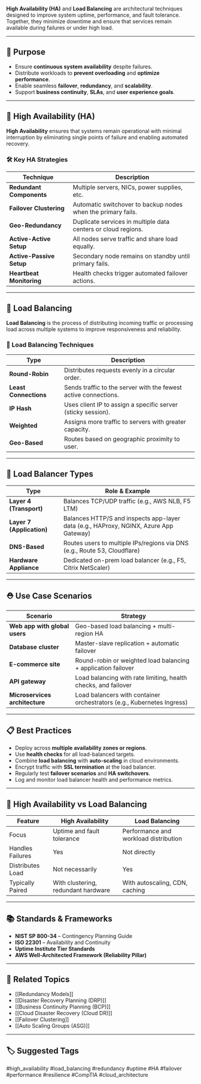 **High Availability (HA)** and **Load Balancing** are architectural techniques designed to improve system uptime, performance, and fault tolerance. Together, they minimize downtime and ensure that services remain available during failures or under high load.

---

## 🎯 Purpose

- Ensure **continuous system availability** despite failures.
- Distribute workloads to **prevent overloading** and **optimize performance**.
- Enable seamless **failover**, **redundancy**, and **scalability**.
- Support **business continuity**, **SLAs**, and **user experience goals**.

---

## 🧱 High Availability (HA)

**High Availability** ensures that systems remain operational with minimal interruption by eliminating single points of failure and enabling automated recovery.

### 🛠 Key HA Strategies

| Technique               | Description                                                               |
|-------------------------|---------------------------------------------------------------------------|
| **Redundant Components** | Multiple servers, NICs, power supplies, etc.                              |
| **Failover Clustering** | Automatic switchover to backup nodes when the primary fails.              |
| **Geo-Redundancy**      | Duplicate services in multiple data centers or cloud regions.             |
| **Active-Active Setup** | All nodes serve traffic and share load equally.                           |
| **Active-Passive Setup**| Secondary node remains on standby until primary fails.                    |
| **Heartbeat Monitoring**| Health checks trigger automated failover actions.                         |

---

## 🧮 Load Balancing

**Load Balancing** is the process of distributing incoming traffic or processing load across multiple systems to improve responsiveness and reliability.

### 🔁 Load Balancing Techniques

| Type                | Description                                                                 |
|---------------------|-----------------------------------------------------------------------------|
| **Round-Robin**      | Distributes requests evenly in a circular order.                            |
| **Least Connections**| Sends traffic to the server with the fewest active connections.             |
| **IP Hash**          | Uses client IP to assign a specific server (sticky session).                |
| **Weighted**         | Assigns more traffic to servers with greater capacity.                      |
| **Geo-Based**        | Routes based on geographic proximity to user.                               |

---

## 🔧 Load Balancer Types

| Type               | Role & Example                                                  |
|--------------------|----------------------------------------------------------------|
| **Layer 4 (Transport)** | Balances TCP/UDP traffic (e.g., AWS NLB, F5 LTM)             |
| **Layer 7 (Application)** | Balances HTTP/S and inspects app-layer data (e.g., HAProxy, NGINX, Azure App Gateway) |
| **DNS-Based**        | Routes users to multiple IPs/regions via DNS (e.g., Route 53, Cloudflare) |
| **Hardware Appliance** | Dedicated on-prem load balancer (e.g., F5, Citrix NetScaler) |

---

## ⛑ Use Case Scenarios

| Scenario                         | Strategy                                                           |
|----------------------------------|---------------------------------------------------------------------|
| **Web app with global users**     | Geo-based load balancing + multi-region HA                         |
| **Database cluster**             | Master-slave replication + automatic failover                      |
| **E-commerce site**              | Round-robin or weighted load balancing + application failover      |
| **API gateway**                  | Load balancing with rate limiting, health checks, and failover     |
| **Microservices architecture**   | Load balancers with container orchestrators (e.g., Kubernetes Ingress) |

---

## 📋 Best Practices

- Deploy across **multiple availability zones or regions**.
- Use **health checks** for all load-balanced targets.
- Combine **load balancing** with **auto-scaling** in cloud environments.
- Encrypt traffic with **SSL termination** at the load balancer.
- Regularly test **failover scenarios** and **HA switchovers**.
- Log and monitor load balancer health and performance metrics.

---

## 🧠 High Availability vs Load Balancing

| Feature             | High Availability                          | Load Balancing                            |
|---------------------|--------------------------------------------|-------------------------------------------|
| Focus               | Uptime and fault tolerance                 | Performance and workload distribution      |
| Handles Failures    | Yes                                         | Not directly                              |
| Distributes Load    | Not necessarily                            | Yes                                       |
| Typically Paired    | With clustering, redundant hardware        | With autoscaling, CDN, caching             |

---

## 📚 Standards & Frameworks

- **NIST SP 800-34** – Contingency Planning Guide  
- **ISO 22301** – Availability and Continuity  
- **Uptime Institute Tier Standards**  
- **AWS Well-Architected Framework (Reliability Pillar)**  

---

## 🧩 Related Topics

- [[Redundancy Models]]
- [[Disaster Recovery Planning (DRP)]]
- [[Business Continuity Planning (BCP)]]
- [[Cloud Disaster Recovery (Cloud DR)]]
- [[Failover Clustering]]
- [[Auto Scaling Groups (ASG)]]

---

## 🏷 Suggested Tags

#high_availability #load_balancing #redundancy #uptime #HA #failover #performance #resilience #CompTIA #cloud_architecture
